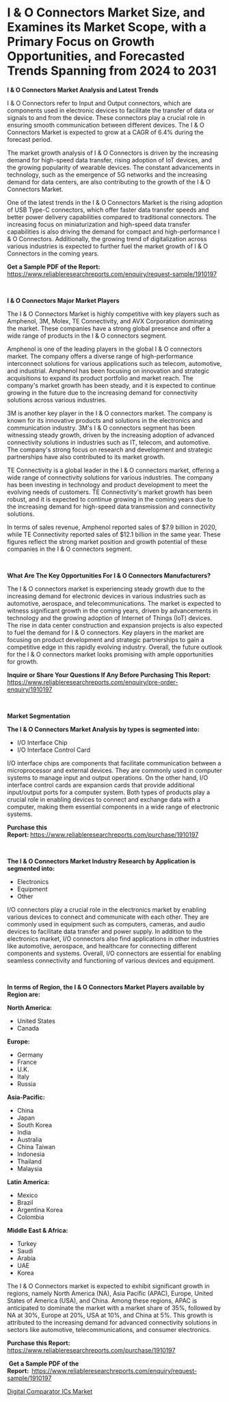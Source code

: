 <p><h1>I & O Connectors Market Size, and Examines its Market Scope, with a Primary Focus on Growth Opportunities, and Forecasted Trends Spanning from 2024 to 2031</h1></p><p><strong>I & O Connectors Market Analysis and Latest Trends</strong></p>
<p><p>I & O Connectors refer to Input and Output connectors, which are components used in electronic devices to facilitate the transfer of data or signals to and from the device. These connectors play a crucial role in ensuring smooth communication between different devices. The I & O Connectors Market is expected to grow at a CAGR of 6.4% during the forecast period. </p><p>The market growth analysis of I & O Connectors is driven by the increasing demand for high-speed data transfer, rising adoption of IoT devices, and the growing popularity of wearable devices. The constant advancements in technology, such as the emergence of 5G networks and the increasing demand for data centers, are also contributing to the growth of the I & O Connectors Market.</p><p>One of the latest trends in the I & O Connectors Market is the rising adoption of USB Type-C connectors, which offer faster data transfer speeds and better power delivery capabilities compared to traditional connectors. The increasing focus on miniaturization and high-speed data transfer capabilities is also driving the demand for compact and high-performance I & O Connectors. Additionally, the growing trend of digitalization across various industries is expected to further fuel the market growth of I & O Connectors in the coming years.</p></p>
<p><strong>Get a Sample PDF of the Report:&nbsp;</strong> <a href="https://www.reliableresearchreports.com/enquiry/request-sample/1910197">https://www.reliableresearchreports.com/enquiry/request-sample/1910197</a></p>
<p>&nbsp;</p>
<p><strong>I & O Connectors Major Market Players</strong></p>
<p><p>The I & O Connectors Market is highly competitive with key players such as Amphenol, 3M, Molex, TE Connectivity, and AVX Corporation dominating the market. These companies have a strong global presence and offer a wide range of products in the I & O connectors segment.</p><p>Amphenol is one of the leading players in the global I & O connectors market. The company offers a diverse range of high-performance interconnect solutions for various applications such as telecom, automotive, and industrial. Amphenol has been focusing on innovation and strategic acquisitions to expand its product portfolio and market reach. The company's market growth has been steady, and it is expected to continue growing in the future due to the increasing demand for connectivity solutions across various industries.</p><p>3M is another key player in the I & O connectors market. The company is known for its innovative products and solutions in the electronics and communication industry. 3M's I & O connectors segment has been witnessing steady growth, driven by the increasing adoption of advanced connectivity solutions in industries such as IT, telecom, and automotive. The company's strong focus on research and development and strategic partnerships have also contributed to its market growth.</p><p>TE Connectivity is a global leader in the I & O connectors market, offering a wide range of connectivity solutions for various industries. The company has been investing in technology and product development to meet the evolving needs of customers. TE Connectivity's market growth has been robust, and it is expected to continue growing in the coming years due to the increasing demand for high-speed data transmission and connectivity solutions.</p><p>In terms of sales revenue, Amphenol reported sales of $7.9 billion in 2020, while TE Connectivity reported sales of $12.1 billion in the same year. These figures reflect the strong market position and growth potential of these companies in the I & O connectors segment.</p></p>
<p>&nbsp;</p>
<p><strong>What Are The Key Opportunities For I & O Connectors Manufacturers?</strong></p>
<p><p>The I & O connectors market is experiencing steady growth due to the increasing demand for electronic devices in various industries such as automotive, aerospace, and telecommunications. The market is expected to witness significant growth in the coming years, driven by advancements in technology and the growing adoption of Internet of Things (IoT) devices. The rise in data center construction and expansion projects is also expected to fuel the demand for I & O connectors. Key players in the market are focusing on product development and strategic partnerships to gain a competitive edge in this rapidly evolving industry. Overall, the future outlook for the I & O connectors market looks promising with ample opportunities for growth.</p></p>
<p><strong>Inquire or Share Your Questions If Any Before Purchasing This Report:</strong> <a href="https://www.reliableresearchreports.com/enquiry/pre-order-enquiry/1910197">https://www.reliableresearchreports.com/enquiry/pre-order-enquiry/1910197</a></p>
<p>&nbsp;</p>
<p><strong>Market Segmentation</strong></p>
<p><strong>The I & O Connectors Market Analysis by types is segmented into:</strong></p>
<p><ul><li>I/O Interface Chip</li><li>I/O Interface Control Card</li></ul></p>
<p><p>I/O interface chips are components that facilitate communication between a microprocessor and external devices. They are commonly used in computer systems to manage input and output operations. On the other hand, I/O interface control cards are expansion cards that provide additional input/output ports for a computer system. Both types of products play a crucial role in enabling devices to connect and exchange data with a computer, making them essential components in a wide range of electronic systems.</p></p>
<p><strong>Purchase this Report:&nbsp;</strong><a href="https://www.reliableresearchreports.com/purchase/1910197">https://www.reliableresearchreports.com/purchase/1910197</a></p>
<p>&nbsp;</p>
<p><strong>The I & O Connectors Market Industry Research by Application is segmented into:</strong></p>
<p><ul><li>Electronics</li><li>Equipment</li><li>Other</li></ul></p>
<p><p>I/O connectors play a crucial role in the electronics market by enabling various devices to connect and communicate with each other. They are commonly used in equipment such as computers, cameras, and audio devices to facilitate data transfer and power supply. In addition to the electronics market, I/O connectors also find applications in other industries like automotive, aerospace, and healthcare for connecting different components and systems. Overall, I/O connectors are essential for enabling seamless connectivity and functioning of various devices and equipment.</p></p>
<p>&nbsp;</p>
<p><strong>In terms of Region, the I & O Connectors Market Players available by Region are:</strong></p>
<p>
    <p> <strong> North America: </strong>
        <ul>
            <li>United States</li>
            <li>Canada</li>
        </ul>
        </p> 
    <p> <strong> Europe: </strong>
        <ul>
            <li>Germany</li>
            <li>France</li>
            <li>U.K.</li>
            <li>Italy</li>
            <li>Russia</li>
        </ul>
        </p> 
    <p> <strong> Asia-Pacific: </strong>
        <ul>
            <li>China</li>
            <li>Japan</li>
            <li>South Korea</li>
            <li>India</li>
            <li>Australia</li>
            <li>China Taiwan</li>
            <li>Indonesia</li>
            <li>Thailand</li>
            <li>Malaysia</li>
        </ul>
        </p> 
    <p> <strong> Latin America: </strong>
        <ul>
            <li>Mexico</li>
            <li>Brazil</li>
            <li>Argentina Korea</li>
            <li>Colombia</li>
        </ul>
        </p> 
    <p> <strong> Middle East & Africa: </strong>
        <ul>
            <li>Turkey</li>
            <li>Saudi</li>
            <li>Arabia</li>
            <li>UAE</li>
            <li>Korea</li>
        </ul>
    </p>
    </p>
<p><p>The I & O Connectors market is expected to exhibit significant growth in regions, namely North America (NA), Asia Pacific (APAC), Europe, United States of America (USA), and China. Among these regions, APAC is anticipated to dominate the market with a market share of 35%, followed by NA at 30%, Europe at 20%, USA at 10%, and China at 5%. This growth is attributed to the increasing demand for advanced connectivity solutions in sectors like automotive, telecommunications, and consumer electronics.</p></p>
<p><strong>Purchase this Report: </strong><a href="https://www.reliableresearchreports.com/purchase/1910197">https://www.reliableresearchreports.com/purchase/1910197</a></p>
<p>&nbsp;<strong>Get a Sample PDF of the Report:&nbsp;&nbsp;</strong><a href="https://www.reliableresearchreports.com/enquiry/request-sample/1910197">https://www.reliableresearchreports.com/enquiry/request-sample/1910197</a></p>
<p><strong></strong></p>
<p><p><a href="https://github.com/PeterParrish5/Market-Research-Report-List-4/blob/main/digital-comparator-ics-market.md">Digital Comparator ICs Market</a></p></p>